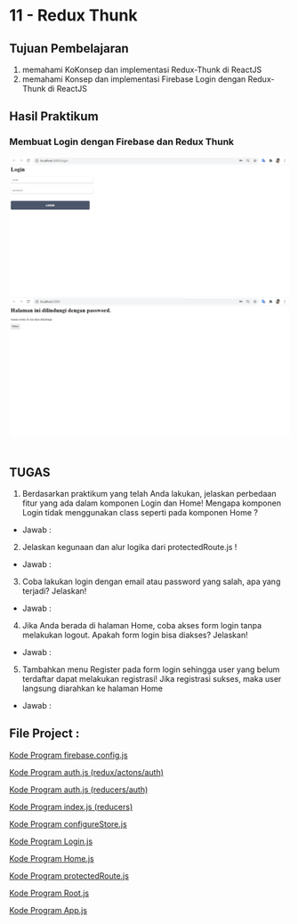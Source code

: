 # 11 - Redux Thunk

## Tujuan Pembelajaran

1. memahami KoKonsep dan implementasi Redux-Thunk di ReactJS
2. memahami Konsep dan implementasi Firebase Login dengan Redux-Thunk di ReactJS


## Hasil Praktikum

### Membuat Login dengan Firebase dan Redux Thunk
![contoh gambar](img/1.png)
![contoh gambar](img/2.png)
<br></br>

## TUGAS

1. Berdasarkan praktikum yang telah Anda lakukan, jelaskan perbedaan fitur yang ada dalam komponen Login dan Home! Mengapa komponen Login tidak menggunakan class seperti pada komponen Home ?

- Jawab : 

2. Jelaskan kegunaan dan alur logika dari protectedRoute.js !

- Jawab : 

3. Coba lakukan login dengan email atau password yang salah, apa yang terjadi? Jelaskan!

- Jawab : 

4. Jika Anda berada di halaman Home, coba akses form login tanpa melakukan logout. Apakah form login bisa diakses? Jelaskan!

- Jawab : 

5. Tambahkan menu Register pada form login sehingga user yang belum terdaftar dapat melakukan registrasi! Jika registrasi sukses, maka user langsung diarahkan ke halaman Home

- Jawab : 

## File Project :
[Kode Program firebase.config.js](../../src/11_Redux_Thunk/src/firebase.config.js)

[Kode Program auth.js (redux/actons/auth)](../../src/11_Redux_Thunk/src/redux/actions/auth.js)

[Kode Program auth.js (reducers/auth)](../../src/11_Redux_Thunk/src/redux/reducers/auth.js)

[Kode Program index.js (reducers)](../../src/11_Redux_Thunk/src/redux/reducers/index.js)

[Kode Program configureStore.js](../../src/11_Redux_Thunk/src/redux/configureStore.js)

[Kode Program Login.js](../../src/11_Redux_Thunk/src/components/Login.js)

[Kode Program Home.js](../../src/11_Redux_Thunk/src/components/Home.js)

[Kode Program protectedRoute.js](../../src/11_Redux_Thunk/src/routes/protectedRoute.js)

[Kode Program Root.js](../../src/11_Redux_Thunk/src/root.js)

[Kode Program App.js](../../src/11_Redux_Thunk/src/App.js)

